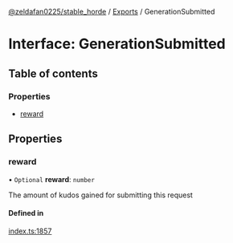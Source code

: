[@zeldafan0225/stable_horde](../../README.md) / [Exports](../modules.md) / GenerationSubmitted

# Interface: GenerationSubmitted

## Table of contents

### Properties

- [reward](GenerationSubmitted.md#reward)

## Properties

### reward

• `Optional` **reward**: `number`

The amount of kudos gained for submitting this request

#### Defined in

[index.ts:1857](https://github.com/MrlolDev/stable_horde/blob/2389aa8/index.ts#L1857)

